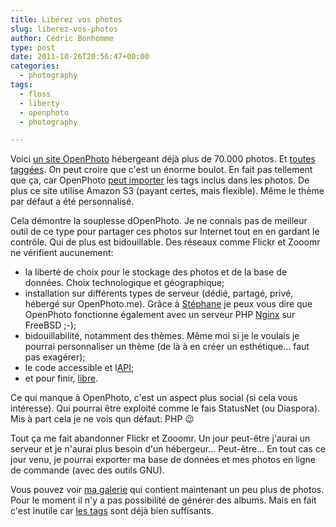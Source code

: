 ```yaml
---
title: Libérez vos photos
slug: liberez-vos-photos
author: Cédric Bonhomme
type: post
date: 2011-10-26T20:56:47+00:00
categories:
  - photography
tags:
  - floss
  - liberty
  - openphoto
  - photography

---
```

Voici [un site OpenPhoto][1] hébergeant déjà plus de 70.000 photos. Et [toutes taggées][2]. On peut croire que c'est un énorme boulot. En fait pas tellement que ça, car OpenPhoto [peut importer][3] les tags inclus dans les photos. De plus ce site utilise Amazon S3 (payant certes, mais flexible). Même le thème par défaut a été personnalisé.

Cela démontre la souplesse dOpenPhoto. Je ne connais pas de meilleur outil de ce type pour partager ces photos sur Internet tout en en gardant le contrôle. Qui de plus est bidouillable. Des réseaux comme Flickr et Zooomr ne vérifient aucunement:

  * la liberté de choix pour le stockage des photos et de la base de données. Choix technologique et géographique;
  * installation sur différents types de serveur (dédié, partagé, privé, hébergé sur OpenPhoto.me). Grâce à [Stéphane][4] je peux vous dire que OpenPhoto fonctionne également avec un serveur PHP [Nginx][5] sur FreeBSD ;-);
  * bidouillabilité, notamment des thèmes. Même moi si je le voulais je pourrai personnaliser un thème (de là à en créer un esthétique… faut pas exagérer);
  * le code accessible et l[API][6];
  * et pour finir, [libre][7].

Ce qui manque à OpenPhoto, c'est un aspect plus social (si cela vous intéresse). Qui pourrai être exploité comme le fais StatusNet (ou Diaspora). Mis à part cela je ne vois qun défaut: PHP 😉

Tout ça me fait abandonner Flickr et Zooomr. Un jour peut-être j'aurai un serveur et je n'aurai plus besoin d'un hébergeur… Peut-être… En tout cas ce jour venu, je pourrai exporter ma base de données et mes photos en ligne de commande (avec des outils GNU).

Vous pouvez voir [ma galerie][8] qui contient maintenant un peu plus de photos. Pour le moment il n'y a pas possibilité de générer des albums. Mais en fait c'est inutile car [les tags][9] sont déjà bien suffisants.

 [1]: http://photos.2cv01.com
 [2]: http://photos.2cv01.com/tags/list
 [3]: http://twitter.com/#!/hfiguiere/status/128897740359999488
 [4]: https://plus.google.com/112890185254359373976/posts
 [5]: http://nginx.org
 [6]: https://github.com/openphoto/frontend/tree/master/documentation/api
 [7]: https://github.com/openphoto/frontend/blob/master/LICENSE
 [8]: http://photos.cedricbonhomme.org
 [9]: http://photos.cedricbonhomme.org/photos/tags-sanga/list
